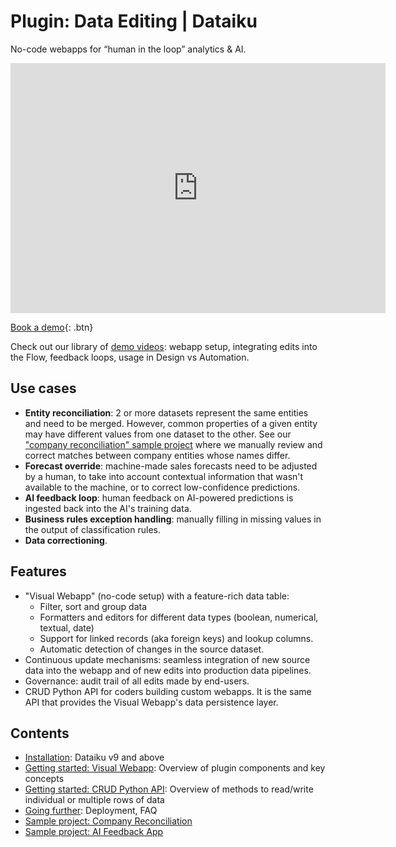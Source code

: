 # Plugin: Data Editing | Dataiku

No-code webapps for “human in the loop” analytics & AI.

<iframe src="https://www.loom.com/embed/7b79e45e755544f8baf1ff3ed1bf60ee" frameborder="0" webkitallowfullscreen="" mozallowfullscreen="" allowfullscreen="" style="height: 400px; width: 600px"></iframe>

[Book a demo](https://calendar.google.com/calendar/u/0/appointments/schedules/AcZssZ1cgQ-IQ2k2eJMm6mUrZxabQgtPSSwaZ9TgNcHcnaUDvrqfweAkf-B7xzZbTSNyYeSRc2smgLbp){: .btn}

Check out our library of [demo videos](https://loom.com/share/folder/b5e96d5672da4a58883b3b05a35445fa): webapp setup, integrating edits into the Flow, feedback loops, usage in Design vs Automation.

## Use cases

* **Entity reconciliation**: 2 or more datasets represent the same entities and need to be merged. However, common properties of a given entity may have different values from one dataset to the other. See our ["company reconciliation" sample project](sample-project-company-reconciliation) where we manually review and correct matches between company entities whose names differ.
* **Forecast override**: machine-made sales forecasts need to be adjusted by a human, to take into account contextual information that wasn't available to the machine, or to correct low-confidence predictions.
* **AI feedback loop**: human feedback on AI-powered predictions is ingested back into the AI's training data.
* **Business rules exception handling**: manually filling in missing values in the output of classification rules.
* **Data correctioning**.

## Features

* "Visual Webapp" (no-code setup) with a feature-rich data table:
  * Filter, sort and group data
  * Formatters and editors for different data types (boolean, numerical, textual, date)
  * Support for linked records (aka foreign keys) and lookup columns.
  * Automatic detection of changes in the source dataset.
* Continuous update mechanisms: seamless integration of new source data into the webapp and of new edits into production data pipelines.
* Governance: audit trail of all edits made by end-users.
* CRUD Python API for coders building custom webapps. It is the same API that provides the Visual Webapp's data persistence layer.

## Contents

* [Installation](install-plugin): Dataiku v9 and above
* [Getting started: Visual Webapp](get-started): Overview of plugin components and key concepts
* [Getting started: CRUD Python API](get-started-crud-python-api): Overview of methods to read/write individual or multiple rows of data
* [Going further](going-further): Deployment, FAQ
* [Sample project: Company Reconciliation](sample-project-company-reconciliation)
* [Sample project: AI Feedback App](sample-project-ai-feedback-app)
